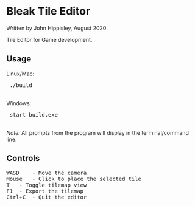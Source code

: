 # Bleak Tile Editor
Written by John Hippisley, August 2020

Tile Editor for Game development. 

## Usage
Linux/Mac: <pre> ./build </pre> <br/>
Windows: <pre> start build.exe </pre><br/>
<i>Note: </i>All prompts from the program will display in the terminal/command line. <br/>

## Controls
<pre>
WASD	- Move the camera
Mouse	- Click to place the selected tile
T	- Toggle tilemap view
F1	- Export the tilemap
Ctrl+C	- Quit the editor
</pre>

